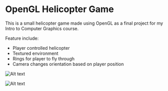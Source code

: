 # OpenGL Helicopter Game

This is a small helicopter game made using OpenGL as a final project for my Intro to Computer Graphics course.

Feature include:

  - Player controlled helicopter
  - Textured environment
  - Rings for player to fly through
  - Camera changes orientation based on player position

![Alt text](Screenshots/heli.gif?raw=true "heli.gif")

![Alt text](Screenshots/heli.gif?raw=true "skybox.gif")
